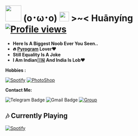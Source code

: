 # <img src="https://i.pinimg.com/originals/01/63/6c/01636c5434cd0462086620c60fdfec16.gif" width="50px"> **(o･ω･o) <img src="https://raw.githubusercontent.com/MartinHeinz/MartinHeinz/master/wave.gif" width="30px"> >~<** Huānyíng [![Profile views](https://gpvc.arturio.dev/Aruoto)](https://github.com/Aruoto)
- **Here Is A Biggest Noob Ever You Seen..**
- **🔥 [Pyrogram](https://pyrogram.org) Lover♥️**
- **Still Equality Is A Joke** 
- **I Am Indian🇮🇳 And India Is Lob♥️**

**Hobbies :**

[![Spotify](https://img.shields.io/badge/-Spotify-%232c3e50?style=flat-square&logo=spotify)](https://spotify.com)
[![PhotoShop](https://img.shields.io/badge/-PhotoShop-%23007ACC?style=flat-square&logo=Adobe)](https://www.adobe.com/products/photoshop.html)

**Contact Me:**

![Telegram Badge](https://img.shields.io/badge/-Aruoto-1ca0f1?style=flat-square&logo=telegram&logoColor=white&link=https://t.me/Aruoto)
![Gmail Badge](https://img.shields.io/badge/-AoxicOffical-c14438?style=flat-square&logo=Gmail&logoColor=white&link=mailto:AoxicOfficial@gmail.com)
[![Group](https://img.shields.io/badge/dynamic/json?logo=telegram&label=%40AyakaChat&labelColor=282c34&suffix=+members&color=2CA5E0&query=%24.data.totalSubs&url=https%3A%2F%2Fapi.spencerwoo.com%2Fsubstats%2F%3Fsource%3Dtelegram%26queryKey%3DDeprecatedChat&longCache=true%22)](https://t.me/AyakaChat)


##  🎶 **Currently Playing**
[![Spotify](https://spotify.pokurt.me/api/spotify)](https://open.spotify.com/user/21dlpp4ul43o6wj7x7pdmzzeq)
